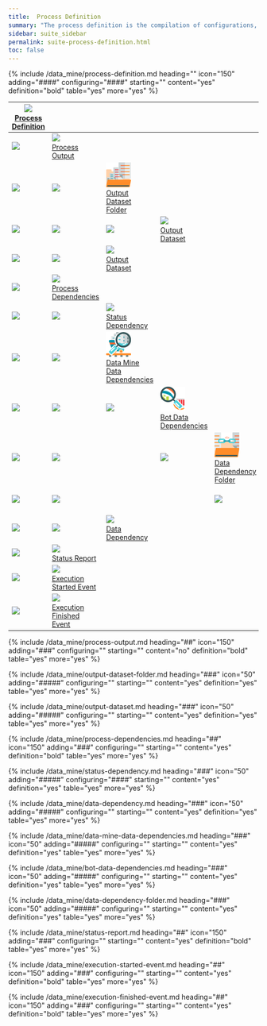 ```yaml
---
title:  Process Definition
summary: "The process definition is the compilation of configurations, dependencies, and references that make up the process."
sidebar: suite_sidebar
permalink: suite-process-definition.html
toc: false
---
```


{% include /data_mine/process-definition.md heading="" icon="150" adding="####" configuring="####" starting="" content="yes" definition="bold" table="yes" more="yes" %}

<table class='hierarchyTable'><thead><tr><th><a href='#process-definition' data-toggle='tooltip' data-original-title='{{site.data.data_mine.process_definition}}'><img src='images/icons/nodes/png50/process-definition.png' /><br />Process Definition</a></th><th></th><th></th><th></th><th></th><th></th><th></th><th></th><th></th><th></th></tr></thead><tbody>
<tr><td><img src='images/icons/various/png/tree-connector-fork.png' /></td><td><a href='#process-output' data-toggle='tooltip' data-original-title='{{site.data.data_mine.process_output}}'><img src='images/icons/nodes/png50/process-output.png' /><br />Process Output</a></td><td></td><td></td><td></td><td></td><td></td><td></td><td></td><td></td></tr>
<tr><td><img src='images/icons/various/png/tree-connector-line.png' /></td><td><img src='images/icons/various/png/tree-connector-fork.png' /></td><td><a href='#output-dataset-folder' data-toggle='tooltip' data-original-title='{{site.data.data_mine.output_dataset_folder}}'><img src='images/icons/nodes/png50/output-dataset-folder.png' /><br />Output Dataset Folder</a></td><td></td><td></td><td></td><td></td><td></td><td></td><td></td></tr>
<tr><td><img src='images/icons/various/png/tree-connector-line.png' /></td><td><img src='images/icons/various/png/tree-connector-line.png' /></td><td><img src='images/icons/various/png/tree-connector-elbow.png' /></td><td><a href='#output-dataset' data-toggle='tooltip' data-original-title='{{site.data.data_mine.output_dataset}}'><img src='images/icons/nodes/png50/output-dataset.png' /><br />Output Dataset</a></td><td></td><td></td><td></td><td></td><td></td><td></td></tr>
<tr><td><img src='images/icons/various/png/tree-connector-line.png' /></td><td><img src='images/icons/various/png/tree-connector-elbow.png' /></td><td><a href='#output-dataset' data-toggle='tooltip' data-original-title='{{site.data.data_mine.output_dataset}}'><img src='images/icons/nodes/png50/output-dataset.png' /><br />Output Dataset</a></td><td></td><td></td><td></td><td></td><td></td><td></td><td></td></tr>
<tr><td><img src='images/icons/various/png/tree-connector-fork.png' /></td><td><a href='#process-dependencies' data-toggle='tooltip' data-original-title='{{site.data.data_mine.process_dependencies}}'><img src='images/icons/nodes/png50/process-dependencies.png' /><br />Process Dependencies</a></td><td></td><td></td><td></td><td></td><td></td><td></td><td></td><td></td></tr>
<tr><td><img src='images/icons/various/png/tree-connector-line.png' /></td><td><img src='images/icons/various/png/tree-connector-fork.png' /></td><td><a href='#status-dependency' data-toggle='tooltip' data-original-title='{{site.data.data_mine.status_dependency}}'><img src='images/icons/nodes/png50/status-dependency.png' /><br />Status Dependency</a></td><td></td><td></td><td></td><td></td><td></td><td></td><td></td></tr>
<tr><td><img src='images/icons/various/png/tree-connector-line.png' /></td><td><img src='images/icons/various/png/tree-connector-fork.png' /></td><td><a href='#data-mine-data-dependencies' data-toggle='tooltip' data-original-title='{{site.data.data_mine.data_mine_data_dependencies}}'><img src='images/icons/nodes/png50/data-mine-data-dependencies.png' /><br />Data Mine Data Dependencies</a></td><td></td><td></td><td></td><td></td><td></td><td></td><td></td></tr>
<tr><td><img src='images/icons/various/png/tree-connector-line.png' /></td><td><img src='images/icons/various/png/tree-connector-line.png' /></td><td><img src='images/icons/various/png/tree-connector-elbow.png' /></td><td><a href='#bot-data-dependencies' data-toggle='tooltip' data-original-title='{{site.data.data_mine.bot_data_dependencies}}'><img src='images/icons/nodes/png50/bot-data-dependencies.png' /><br />Bot Data Dependencies</a></td><td></td><td></td><td></td><td></td><td></td><td></td></tr>
<tr><td><img src='images/icons/various/png/tree-connector-line.png' /></td><td><img src='images/icons/various/png/tree-connector-line.png' /></td><td></td><td><img src='images/icons/various/png/tree-connector-elbow.png' /></td><td><a href='#data-dependency-folder' data-toggle='tooltip' data-original-title='{{site.data.data_mine.data_dependency_folder}}'><img src='images/icons/nodes/png50/data-dependency-folder.png' /><br />Data Dependency Folder</a></td><td></td><td></td><td></td><td></td><td></td></tr>
<tr><td><img src='images/icons/various/png/tree-connector-line.png' /></td><td><img src='images/icons/various/png/tree-connector-line.png' /></td><td></td><td></td><td><img src='images/icons/various/png/tree-connector-elbow.png' /></td><td><a href='#data-dependency' data-toggle='tooltip' data-original-title='{{site.data.data_mine.data_dependency}}'><img src='images/icons/nodes/png50/data-dependency.png' /><br />Data Dependency</a></td><td></td><td></td><td></td><td></td></tr>
<tr><td><img src='images/icons/various/png/tree-connector-line.png' /></td><td><img src='images/icons/various/png/tree-connector-elbow.png' /></td><td><a href='#data-dependency' data-toggle='tooltip' data-original-title='{{site.data.data_mine.data_dependency}}'><img src='images/icons/nodes/png50/data-dependency.png' /><br />Data Dependency</a></td><td></td><td></td><td></td><td></td><td></td><td></td><td></td></tr>
<tr><td><img src='images/icons/various/png/tree-connector-fork.png' /></td><td><a href='#status-report' data-toggle='tooltip' data-original-title='{{site.data.data_mine.status_report}}'><img src='images/icons/nodes/png50/status-report.png' /><br />Status Report</a></td><td></td><td></td><td></td><td></td><td></td><td></td><td></td><td></td></tr>
<tr><td><img src='images/icons/various/png/tree-connector-fork.png' /></td><td><a href='#execution-started-event' data-toggle='tooltip' data-original-title='{{site.data.data_mine.execution_started_event}}'><img src='images/icons/nodes/png50/execution-started-event.png' /><br />Execution Started Event</a></td><td></td><td></td><td></td><td></td><td></td><td></td><td></td><td></td></tr>
<tr><td><img src='images/icons/various/png/tree-connector-elbow.png' /></td><td><a href='#execution-finished-event' data-toggle='tooltip' data-original-title='{{site.data.data_mine.execution_finished_event}}'><img src='images/icons/nodes/png50/execution-finished-event.png' /><br />Execution Finished Event</a></td><td></td><td></td><td></td><td></td><td></td><td></td><td></td><td></td></tr></tbody></table>




{% include /data_mine/process-output.md heading="##" icon="150" adding="###" configuring="" starting="" content="no" definition="bold" table="yes" more="yes" %}

{% include /data_mine/output-dataset-folder.md heading="###" icon="50" adding="#####" configuring="" starting="" content="yes" definition="yes" table="yes" more="yes" %}

{% include /data_mine/output-dataset.md heading="###" icon="50" adding="#####" configuring="" starting="" content="yes" definition="yes" table="yes" more="yes" %}

{% include /data_mine/process-dependencies.md heading="##" icon="150" adding="###" configuring="" starting="" content="yes" definition="bold" table="yes" more="yes" %}

{% include /data_mine/status-dependency.md heading="###" icon="50" adding="#####" configuring="####" starting="" content="yes" definition="yes" table="yes" more="yes" %}

{% include /data_mine/data-dependency.md heading="###" icon="50" adding="#####" configuring="" starting="" content="yes" definition="yes" table="yes" more="yes" %}

{% include /data_mine/data-mine-data-dependencies.md heading="###" icon="50" adding="#####" configuring="" starting="" content="yes" definition="yes" table="yes" more="yes" %}

{% include /data_mine/bot-data-dependencies.md heading="###" icon="50" adding="#####" configuring="" starting="" content="yes" definition="yes" table="yes" more="yes" %}

{% include /data_mine/data-dependency-folder.md heading="###" icon="50" adding="#####" configuring="" starting="" content="yes" definition="yes" table="yes" more="yes" %}

{% include /data_mine/status-report.md heading="##" icon="150" adding="###" configuring="" starting="" content="yes" definition="bold" table="yes" more="yes" %}

{% include /data_mine/execution-started-event.md heading="##" icon="150" adding="###" configuring="" starting="" content="yes" definition="bold" table="yes" more="yes" %}							
	
{% include /data_mine/execution-finished-event.md heading="##" icon="150" adding="###" configuring="" starting="" content="yes" definition="bold" table="yes" more="yes" %}		